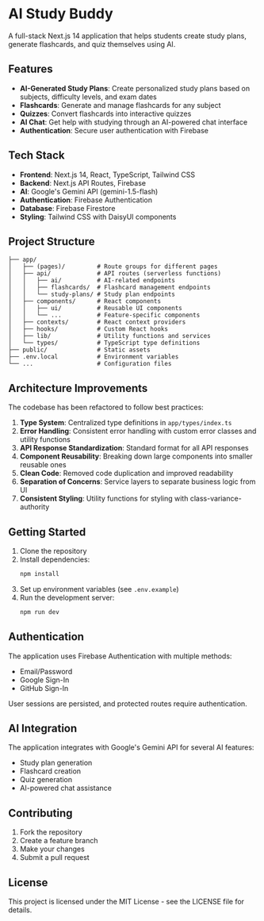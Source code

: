 # AI Study Buddy

A full-stack Next.js 14 application that helps students create study plans, generate flashcards, and quiz themselves using AI.

## Features

- **AI-Generated Study Plans**: Create personalized study plans based on subjects, difficulty levels, and exam dates
- **Flashcards**: Generate and manage flashcards for any subject
- **Quizzes**: Convert flashcards into interactive quizzes
- **AI Chat**: Get help with studying through an AI-powered chat interface
- **Authentication**: Secure user authentication with Firebase

## Tech Stack

- **Frontend**: Next.js 14, React, TypeScript, Tailwind CSS
- **Backend**: Next.js API Routes, Firebase
- **AI**: Google's Gemini API (gemini-1.5-flash)
- **Authentication**: Firebase Authentication
- **Database**: Firebase Firestore
- **Styling**: Tailwind CSS with DaisyUI components

## Project Structure

```
├── app/
│   ├── (pages)/         # Route groups for different pages
│   ├── api/             # API routes (serverless functions)
│   │   ├── ai/          # AI-related endpoints
│   │   ├── flashcards/  # Flashcard management endpoints
│   │   └── study-plans/ # Study plan endpoints
│   ├── components/      # React components
│   │   ├── ui/          # Reusable UI components
│   │   └── ...          # Feature-specific components
│   ├── contexts/        # React context providers
│   ├── hooks/           # Custom React hooks
│   ├── lib/             # Utility functions and services
│   └── types/           # TypeScript type definitions
├── public/              # Static assets
├── .env.local           # Environment variables
└── ...                  # Configuration files
```

## Architecture Improvements

The codebase has been refactored to follow best practices:

1. **Type System**: Centralized type definitions in `app/types/index.ts`
2. **Error Handling**: Consistent error handling with custom error classes and utility functions
3. **API Response Standardization**: Standard format for all API responses
4. **Component Reusability**: Breaking down large components into smaller reusable ones
5. **Clean Code**: Removed code duplication and improved readability
6. **Separation of Concerns**: Service layers to separate business logic from UI
7. **Consistent Styling**: Utility functions for styling with class-variance-authority

## Getting Started

1. Clone the repository
2. Install dependencies:
   ```bash
   npm install
   ```
3. Set up environment variables (see `.env.example`)
4. Run the development server:
   ```bash
   npm run dev
   ```

## Authentication

The application uses Firebase Authentication with multiple methods:
- Email/Password
- Google Sign-In
- GitHub Sign-In

User sessions are persisted, and protected routes require authentication.

## AI Integration

The application integrates with Google's Gemini API for several AI features:
- Study plan generation
- Flashcard creation
- Quiz generation
- AI-powered chat assistance

## Contributing

1. Fork the repository
2. Create a feature branch
3. Make your changes
4. Submit a pull request

## License

This project is licensed under the MIT License - see the LICENSE file for details. 
